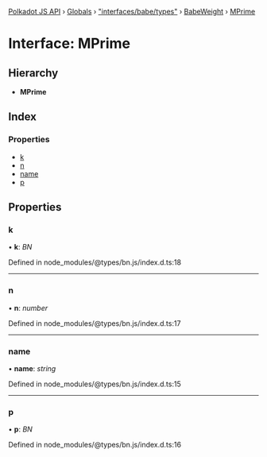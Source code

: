 [Polkadot JS API](../README.md) › [Globals](../globals.md) › ["interfaces/babe/types"](../modules/_interfaces_babe_types_.md) › [BabeWeight](_interfaces_babe_types_.babeweight.md) › [MPrime](_interfaces_babe_types_.babeweight.mprime.md)

# Interface: MPrime

## Hierarchy

* **MPrime**

## Index

### Properties

* [k](_interfaces_babe_types_.babeweight.mprime.md#k)
* [n](_interfaces_babe_types_.babeweight.mprime.md#n)
* [name](_interfaces_babe_types_.babeweight.mprime.md#name)
* [p](_interfaces_babe_types_.babeweight.mprime.md#p)

## Properties

###  k

• **k**: *BN*

Defined in node_modules/@types/bn.js/index.d.ts:18

___

###  n

• **n**: *number*

Defined in node_modules/@types/bn.js/index.d.ts:17

___

###  name

• **name**: *string*

Defined in node_modules/@types/bn.js/index.d.ts:15

___

###  p

• **p**: *BN*

Defined in node_modules/@types/bn.js/index.d.ts:16
